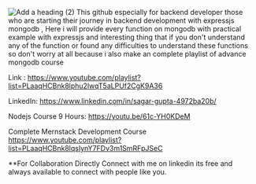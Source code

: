 ![Add a heading (2)](https://github.com/sagar285/MongoDB-Advance/assets/96648429/c26c473a-8d7f-4872-96df-00174033416b)
This github especially for backend developer
those who are starting their journey in backend development with expressjs
mongodb , Here i will provide every function on mongodb 
with practical example with expressjs and interesting thing that
if you don't understand any of the function 
or found any difficulties to understand these functions so don't worry at
all because i also make an complete playlist of advance mongodb course 

Link :
https://www.youtube.com/playlist?list=PLaaqHCBnk8lphu2lwqT5aLPUf2CgK9A36

LinkedIn:
https://www.linkedin.com/in/sagar-gupta-4972ba20b/

Nodejs Course 9 Hours:
https://youtu.be/61c-YH0KDeM

Complete Mernstack Development Course
https://www.youtube.com/playlist?list=PLaaqHCBnk8lqsIynY7FDv3m1SmRFpJSeC


**For Collaboration Directly Connect with me on linkedin its free and always available to connect with people like you.
